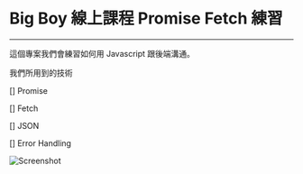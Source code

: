 # Big Boy 線上課程 Promise Fetch 練習

---

這個專案我們會練習如何用 Javascript 跟後端溝通。

我們所用到的技術

[] Promise

[] Fetch

[] JSON

[] Error Handling

![Screenshot]()
